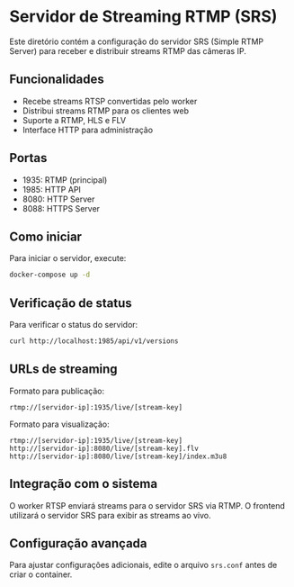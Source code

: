 # Servidor de Streaming RTMP (SRS)

Este diretório contém a configuração do servidor SRS (Simple RTMP Server) para receber e distribuir streams RTMP das câmeras IP.

## Funcionalidades

- Recebe streams RTSP convertidas pelo worker
- Distribui streams RTMP para os clientes web
- Suporte a RTMP, HLS e FLV
- Interface HTTP para administração

## Portas

- 1935: RTMP (principal)
- 1985: HTTP API 
- 8080: HTTP Server
- 8088: HTTPS Server

## Como iniciar

Para iniciar o servidor, execute:

```bash
docker-compose up -d
```

## Verificação de status

Para verificar o status do servidor:

```bash
curl http://localhost:1985/api/v1/versions
```

## URLs de streaming

Formato para publicação:
```
rtmp://[servidor-ip]:1935/live/[stream-key]
```

Formato para visualização:
```
rtmp://[servidor-ip]:1935/live/[stream-key]
http://[servidor-ip]:8080/live/[stream-key].flv
http://[servidor-ip]:8080/live/[stream-key]/index.m3u8
```

## Integração com o sistema

O worker RTSP enviará streams para o servidor SRS via RTMP.
O frontend utilizará o servidor SRS para exibir as streams ao vivo.

## Configuração avançada

Para ajustar configurações adicionais, edite o arquivo `srs.conf` antes de criar o container. 